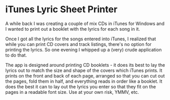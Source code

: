 # iTunes Lyric Sheet Printer

A while back I was creating a couple of mix CDs in iTunes for Windows and I wanted to print out a booklet with the lyrics for each song in it. 

Once I got all the lyrics for the songs entered into iTunes, I realized that while you can print CD covers and track listings, there's no option for printing the lyrics. So one evening I whipped up a (very) crude application to do that. 

The app is designed around printing CD booklets - it does its best to lay the lyrics out to match the size and shape of the covers which iTunes prints. It prints on the front and back of each page, arranged so that you can cut out the pages, fold them in half, and everything reads in order like a booklet. It does the best it can to lay out the lyrics you enter so that they fit on the pages in a readable font size. Use at your own risk, YMMV, etc.
